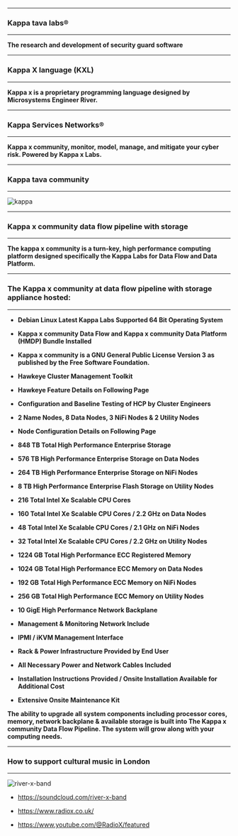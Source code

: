 <!--
**kappaservices/kappaservices** is a ✨ _special_ ✨ repository because its `README.md` (this file) appears on your GitHub profile.

Here are some ideas to get you started:

- 🔭 I’m currently working on ...
- 🌱 I’m currently learning ...
- 👯 I’m looking to collaborate on ...
- 🤔 I’m looking for help with ...
- 💬 Ask me about ...
- 📫 How to reach me: ...
- 😄 Pronouns: ...
- ⚡ Fun fact: ...
-->

************************************************************************************************************************ 
### Kappa tava labs®
************************************************************************************************************************

<b>The research and development of security guard software</b>

************************************************************************************************************************ 
### Kappa X language (KXL)
************************************************************************************************************************

<b>Kappa x is a proprietary programming language designed by Microsystems Engineer River.</b>

************************************************************************************************************************ 
### Kappa Services Networks®
************************************************************************************************************************

<b>Kappa x community, monitor, model, manage, and mitigate your cyber risk. Powered by Kappa x Labs.</b>

************************************************************************************************************************ 
### Kappa tava community
************************************************************************************************************************

![kappa](https://user-images.githubusercontent.com/134499461/240753201-62de799a-5139-464d-9894-a27c5bd4e18c.png)

************************************************************************************************************************ 
### Kappa x community data flow pipeline with storage
************************************************************************************************************************

<b>The kappa x community is a turn-key, high performance computing platform designed specifically the Kappa Labs for Data Flow and Data Platform.</b>

************************************************************************************************************************
### The Kappa x community at data flow pipeline with storage appliance hosted:
************************************************************************************************************************ 
<b> 
 
* Debian Linux Latest Kappa Labs Supported 64 Bit	Operating	System<br/>
 
* Kappa x community Data Flow and Kappa x community Data Platform	(HMDP) Bundle Installed	<br/>
* Kappa x community is a GNU General Public License Version 3 as published by the Free Software Foundation.<br/> 
 
* Hawkeye Cluster Management Toolkit<br/>
* Hawkeye Feature	Details	on Following Page<br/>

* Configuration	and	Baseline Testing of HCP	by Cluster Engineers<br/> 
 
* 2 Name Nodes, 8 Data Nodes, 3 NiFi Nodes & 2	Utility	Nodes<br/>
* Node Configuration	Details	on	Following	Page<br/>

* 848 TB Total High Performance Enterprise Storage<br/>
* 576 TB High Performance	Enterprise	Storage	on	Data	Nodes<br/>
* 264 TB	High	Performance	Enterprise	Storage	on	NiFi	Nodes<br/>
* 8	TB High Performance	Enterprise	Flash	Storage	on	Utility	Nodes<br/>
  
* 216 Total	Intel	Xe Scalable	CPU	Cores<br/>
* 160 Total	Intel	Xe Scalable CPU	Cores	/	2.2 GHz on	Data	Nodes<br/>
* 48	Total	Intel	Xe Scalable	CPU	Cores	/	2.1	GHz	on	NiFi	Nodes<br/>
* 32 Total	Intel	Xe Scalable	CPU	Cores	/	2.2	GHz	on	Utility	Nodes<br/>
  
* 1224 GB	Total	High	Performance	ECC	Registered	Memory<br/>
* 1024 GB	Total	High	Performance	ECC	Memory	on	Data	Nodes<br/>
* 192	GB	Total	High	Performance	ECC	Memory	on	NiFi	Nodes<br/>
* 256 GB	Total	High	Performance	ECC	Memory	on	Utility	Nodes<br/>
  
* 10 GigE	High	Performance	Network	Backplane<br/>

* Management	&	Monitoring	Network	Include<br/>
* IPMI	/	iKVM	Management Interface<br/>
  
* Rack & Power Infrastructure Provided by End	User <br/>
* All	Necessary	Power	and	Network	Cables Included <br/>
* Installation	Instructions Provided / Onsite	Installation	Available	for	Additional	Cost <br/>
* Extensive	Onsite	Maintenance	Kit<br/>  
  
The ability to upgrade all system components including processor cores, memory, network backplane & available storage is built into The Kappa x community Data Flow Pipeline. The system will grow along with your computing needs. <br/> 

</b> 

************************************************************************************************************************ 
### How to support cultural music in London
************************************************************************************************************************

![river-x-band](https://user-images.githubusercontent.com/134499461/240761128-3aa1c47e-36d1-46c6-a138-cd9fd3a38866.jpg)

* https://soundcloud.com/river-x-band

* https://www.radiox.co.uk/

* https://www.youtube.com/@RadioX/featured
